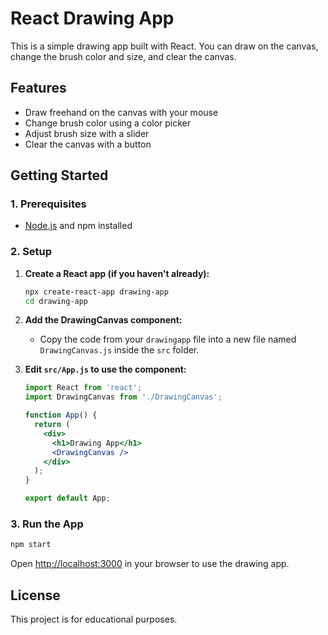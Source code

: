 # React Drawing App

This is a simple drawing app built with React. You can draw on the canvas, change the brush color and size, and clear the canvas.

## Features

- Draw freehand on the canvas with your mouse
- Change brush color using a color picker
- Adjust brush size with a slider
- Clear the canvas with a button

## Getting Started

### 1. Prerequisites

- [Node.js](https://nodejs.org/) and npm installed

### 2. Setup

1. **Create a React app (if you haven't already):**
   ```bash
   npx create-react-app drawing-app
   cd drawing-app
   ```

2. **Add the DrawingCanvas component:**
   - Copy the code from your `drawingapp` file into a new file named `DrawingCanvas.js` inside the `src` folder.

3. **Edit `src/App.js` to use the component:**
   ```jsx
   import React from 'react';
   import DrawingCanvas from './DrawingCanvas';

   function App() {
     return (
       <div>
         <h1>Drawing App</h1>
         <DrawingCanvas />
       </div>
     );
   }

   export default App;
   ```

### 3. Run the App

```bash
npm start
```

Open [http://localhost:3000](http://localhost:3000) in your browser to use the drawing app.

## License

This project is for educational purposes.
